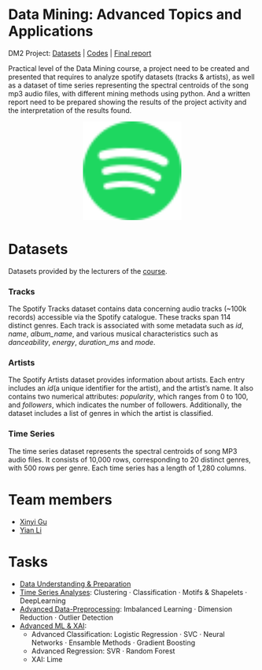 # Data Mining: Advanced Topics and Applications

DM2 Project: [Datasets](datasets)  |  [Codes](scripts)  |  [Final report](report_final_Gu_Li.pdf)

Practical level of the Data Mining course, a project need to be created and presented that requires to analyze spotify datasets (tracks & artists), as well as a dataset of time series representing the spectral centroids of the song mp3 audio files, with different mining methods using python. And a written report need to be prepared showing the results of the project activity and the interpretation of the results found.


<p align="center">
  <img src="https://github.com/raivo-otp/issuer-icons/blob/master/vectors/spotify.com/spotify.svg" alt="Spotify Logo" width="200"/>
</p>

# Datasets
Datasets provided by the lecturers of the [course](http://didawiki.cli.di.unipi.it/doku.php/dm/start).

### Tracks
The Spotify Tracks dataset contains data concerning audio tracks (~100k records) accessible via the Spotify catalogue. These tracks span 114 distinct genres. Each track
is associated with some metadata such as _id_, _name_, _album_name_, and various musical characteristics such as _danceability_, _energy_, _duration_ms_ and _mode_.
### Artists
The Spotify Artists dataset provides information about artists. Each entry includes an _id_(a unique identifier for the artist), and the artist’s name. It also contains two numerical attributes: _popularity_, which ranges from 0 to 100, and _followers_, which indicates the number of followers. Additionally, the dataset includes a list of genres in which the artist is classified.
### Time Series
The time series dataset represents the spectral centroids of song MP3 audio files. It consists of 10,000 rows, corresponding to 20 distinct genres, with 500 rows per genre. Each time series has a length of 1,280 columns.

# Team members
- [Xinyi Gu](https://github.com/GU-XINYI)
- [Yian Li](https://github.com/Li-Yian)

# Tasks
- [Data Understanding & Preparation](./scripts/dm2_understanding.ipynb)
- [Time Series Analyses](./scripts/time_series): Clustering · Classification · Motifs & Shapelets · DeepLearning
- [Advanced Data-Preprocessing](./scripts/advanced_preprocessing): Imbalanced Learning · Dimension Reduction · Outlier Detection
- [Advanced ML & XAI](./scripts/advanced_ML_XAI):
  - Advanced Classification: Logistic Regression · SVC · Neural Networks · Ensamble Methods · Gradient Boosting
  - Advanced Regression: SVR · Random Forest
  - XAI: Lime
